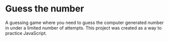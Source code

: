 # Guess the number

A guessing game where you need to guess the computer generated number in under a limited number of attempts. This project was created as a way to practice JavaScript.  